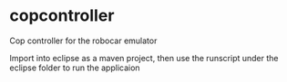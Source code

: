 # copcontroller
Cop controller for the robocar emulator

Import into eclipse as a maven project, then use the runscript under the eclipse folder to run the applicaion
